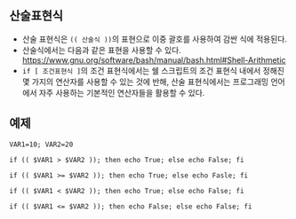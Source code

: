 ## 산술표현식
- 산술 표현식은 `(( 산술식 ))`의 표현으로 이중 괄호를 사용하여 감싼 식에 적용된다.
- 산술식에서는 다음과 같은 표현을 사용할 수 있다. https://www.gnu.org/software/bash/manual/bash.html#Shell-Arithmetic
- `if [ 조건표현식 ]`의 조건 표현식에서는 쉘 스크립트의 조건 표현식 내에서 정해진 몇 가지의 연산자를 사용할 수 있는 것에 반해, 산술 표현식에서는 프로그래밍 언어에서 자주 사용하는 기본적인 연산자들을 활용할 수 있다.

## 예제
```
VAR1=10; VAR2=20

if (( $VAR1 > $VAR2 )); then echo True; else echo False; fi

if (( $VAR1 >= $VAR2 )); then echo True; else echo Fasle; fi

if (( $VAR1 < $VAR2 )); then echo True; else echo False; fi

if (( $VAR1 <= $VAR2 )); then echo False; else echo False; fi
```
